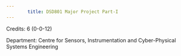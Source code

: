 ```yaml
---
        title: DSD801 Major Project Part-I
---
```

Credits: 6 (0-0-12)

Department: Centre for Sensors, Instrumentation and Cyber-Physical Systems Engineering

